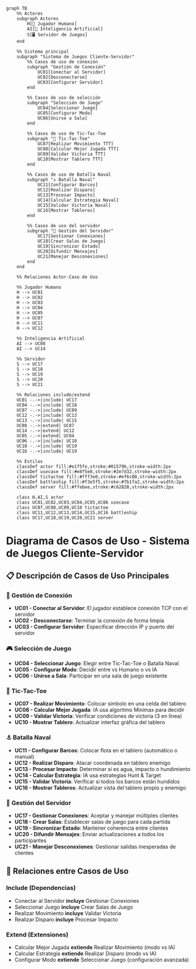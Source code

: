 ```mermaid
graph TB
    %% Actores
    subgraph Actores
        H[👤 Jugador Humano]
        AI[🤖 Inteligencia Artificial]
        S[🖥️ Servidor de Juegos]
    end
    
    %% Sistema principal
    subgraph "Sistema de Juegos Cliente-Servidor"
        %% Casos de uso de conexión
        subgraph "Gestión de Conexión"
            UC01[Conectar al Servidor]
            UC02[Desconectarse]
            UC03[Configurar Servidor]
        end
        
        %% Casos de uso de selección
        subgraph "Selección de Juego"
            UC04[Seleccionar Juego]
            UC05[Configurar Modo]
            UC06[Unirse a Sala]
        end
        
        %% Casos de uso de Tic-Tac-Toe
        subgraph "🎯 Tic-Tac-Toe"
            UC07[Realizar Movimiento TTT]
            UC08[Calcular Mejor Jugada TTT]
            UC09[Validar Victoria TTT]
            UC10[Mostrar Tablero TTT]
        end
        
        %% Casos de uso de Batalla Naval
        subgraph "⚓ Batalla Naval"
            UC11[Configurar Barcos]
            UC12[Realizar Disparo]
            UC13[Procesar Impacto]
            UC14[Calcular Estrategia Naval]
            UC15[Validar Victoria Naval]
            UC16[Mostrar Tableros]
        end
        
        %% Casos de uso del servidor
        subgraph "🔧 Gestión del Servidor"
            UC17[Gestionar Conexiones]
            UC18[Crear Salas de Juego]
            UC19[Sincronizar Estado]
            UC20[Difundir Mensajes]
            UC21[Manejar Desconexiones]
        end
    end
    
    %% Relaciones Actor-Caso de Uso
    
    %% Jugador Humano
    H --> UC01
    H --> UC02
    H --> UC03
    H --> UC04
    H --> UC05
    H --> UC07
    H --> UC11
    H --> UC12
    
    %% Inteligencia Artificial
    AI --> UC08
    AI --> UC14
    
    %% Servidor
    S --> UC17
    S --> UC18
    S --> UC19
    S --> UC20
    S --> UC21
    
    %% Relaciones include/extend
    UC01 -.->|include| UC17
    UC04 -.->|include| UC18
    UC07 -.->|include| UC09
    UC12 -.->|include| UC13
    UC13 -.->|include| UC15
    UC08 -.->|extend| UC07
    UC14 -.->|extend| UC12
    UC05 -.->|extend| UC04
    UC06 -.->|include| UC18
    UC10 -.->|include| UC19
    UC16 -.->|include| UC19
    
    %% Estilos
    classDef actor fill:#e1f5fe,stroke:#01579b,stroke-width:2px
    classDef usecase fill:#e8f5e8,stroke:#2e7d32,stroke-width:2px
    classDef tictactoe fill:#fff3e0,stroke:#ef6c00,stroke-width:2px
    classDef battleship fill:#f3e5f5,stroke:#7b1fa2,stroke-width:2px
    classDef server fill:#ffebee,stroke:#c62828,stroke-width:2px
    
    class H,AI,S actor
    class UC01,UC02,UC03,UC04,UC05,UC06 usecase
    class UC07,UC08,UC09,UC10 tictactoe
    class UC11,UC12,UC13,UC14,UC15,UC16 battleship
    class UC17,UC18,UC19,UC20,UC21 server
```

# Diagrama de Casos de Uso - Sistema de Juegos Cliente-Servidor

## 📋 Descripción de Casos de Uso Principales

### 🔗 **Gestión de Conexión**
- **UC01 - Conectar al Servidor**: El jugador establece conexión TCP con el servidor
- **UC02 - Desconectarse**: Terminar la conexión de forma limpia
- **UC03 - Configurar Servidor**: Especificar dirección IP y puerto del servidor

### 🎮 **Selección de Juego**
- **UC04 - Seleccionar Juego**: Elegir entre Tic-Tac-Toe o Batalla Naval
- **UC05 - Configurar Modo**: Decidir entre vs Humano o vs IA
- **UC06 - Unirse a Sala**: Participar en una sala de juego existente

### 🎯 **Tic-Tac-Toe**
- **UC07 - Realizar Movimiento**: Colocar símbolo en una celda del tablero
- **UC08 - Calcular Mejor Jugada**: IA usa algoritmo Minimax para decidir
- **UC09 - Validar Victoria**: Verificar condiciones de victoria (3 en línea)
- **UC10 - Mostrar Tablero**: Actualizar interfaz gráfica del tablero

### ⚓ **Batalla Naval**
- **UC11 - Configurar Barcos**: Colocar flota en el tablero (automático o manual)
- **UC12 - Realizar Disparo**: Atacar coordenada en tablero enemigo
- **UC13 - Procesar Impacto**: Determinar si es agua, impacto o hundimiento
- **UC14 - Calcular Estrategia**: IA usa estrategias Hunt & Target
- **UC15 - Validar Victoria**: Verificar si todos los barcos están hundidos
- **UC16 - Mostrar Tableros**: Actualizar vista del tablero propio y enemigo

### 🔧 **Gestión del Servidor**
- **UC17 - Gestionar Conexiones**: Aceptar y manejar múltiples clientes
- **UC18 - Crear Salas**: Establecer salas de juego para cada partida
- **UC19 - Sincronizar Estado**: Mantener coherencia entre clientes
- **UC20 - Difundir Mensajes**: Enviar actualizaciones a todos los participantes
- **UC21 - Manejar Desconexiones**: Gestionar salidas inesperadas de clientes

## 🔄 **Relaciones entre Casos de Uso**

### Include (Dependencias)
- Conectar al Servidor **incluye** Gestionar Conexiones
- Seleccionar Juego **incluye** Crear Salas de Juego
- Realizar Movimiento **incluye** Validar Victoria
- Realizar Disparo **incluye** Procesar Impacto

### Extend (Extensiones)
- Calcular Mejor Jugada **extiende** Realizar Movimiento (modo vs IA)
- Calcular Estrategia **extiende** Realizar Disparo (modo vs IA)
- Configurar Modo **extiende** Seleccionar Juego (configuración avanzada)
